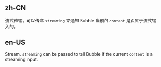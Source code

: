 ## zh-CN

流式传输。可以传递 `streaming` 来通知 Bubble 当前的 `content` 是否属于流式输入的。

## en-US

Stream. `streaming` can be passed to tell Bubble if the current `content` is a streaming input.
